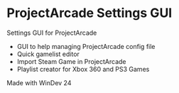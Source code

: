 # ProjectArcade Settings GUI
Settings GUI for ProjectArcade
 
- GUI to help managing ProjectArcade config file
- Quick gamelist editor
- Import Steam Game in ProjectArcade
- Playlist creator for Xbox 360 and PS3 Games
 
Made with WinDev 24
